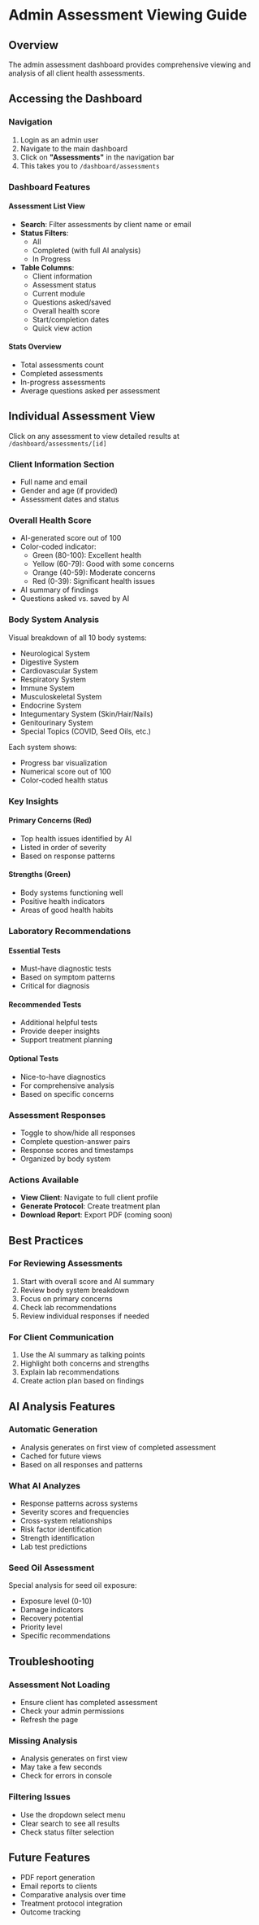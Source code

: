 # Admin Assessment Viewing Guide

## Overview
The admin assessment dashboard provides comprehensive viewing and analysis of all client health assessments.

## Accessing the Dashboard

### Navigation
1. Login as an admin user
2. Navigate to the main dashboard
3. Click on **"Assessments"** in the navigation bar
4. This takes you to `/dashboard/assessments`

### Dashboard Features

#### Assessment List View
- **Search**: Filter assessments by client name or email
- **Status Filters**: 
  - All
  - Completed (with full AI analysis)
  - In Progress
- **Table Columns**:
  - Client information
  - Assessment status
  - Current module
  - Questions asked/saved
  - Overall health score
  - Start/completion dates
  - Quick view action

#### Stats Overview
- Total assessments count
- Completed assessments
- In-progress assessments
- Average questions asked per assessment

## Individual Assessment View

Click on any assessment to view detailed results at `/dashboard/assessments/[id]`

### Client Information Section
- Full name and email
- Gender and age (if provided)
- Assessment dates and status

### Overall Health Score
- AI-generated score out of 100
- Color-coded indicator:
  - Green (80-100): Excellent health
  - Yellow (60-79): Good with some concerns
  - Orange (40-59): Moderate concerns
  - Red (0-39): Significant health issues
- AI summary of findings
- Questions asked vs. saved by AI

### Body System Analysis
Visual breakdown of all 10 body systems:
- Neurological System
- Digestive System
- Cardiovascular System
- Respiratory System
- Immune System
- Musculoskeletal System
- Endocrine System
- Integumentary System (Skin/Hair/Nails)
- Genitourinary System
- Special Topics (COVID, Seed Oils, etc.)

Each system shows:
- Progress bar visualization
- Numerical score out of 100
- Color-coded health status

### Key Insights

#### Primary Concerns (Red)
- Top health issues identified by AI
- Listed in order of severity
- Based on response patterns

#### Strengths (Green)
- Body systems functioning well
- Positive health indicators
- Areas of good health habits

### Laboratory Recommendations

#### Essential Tests
- Must-have diagnostic tests
- Based on symptom patterns
- Critical for diagnosis

#### Recommended Tests
- Additional helpful tests
- Provide deeper insights
- Support treatment planning

#### Optional Tests
- Nice-to-have diagnostics
- For comprehensive analysis
- Based on specific concerns

### Assessment Responses
- Toggle to show/hide all responses
- Complete question-answer pairs
- Response scores and timestamps
- Organized by body system

### Actions Available
- **View Client**: Navigate to full client profile
- **Generate Protocol**: Create treatment plan
- **Download Report**: Export PDF (coming soon)

## Best Practices

### For Reviewing Assessments
1. Start with overall score and AI summary
2. Review body system breakdown
3. Focus on primary concerns
4. Check lab recommendations
5. Review individual responses if needed

### For Client Communication
1. Use the AI summary as talking points
2. Highlight both concerns and strengths
3. Explain lab recommendations
4. Create action plan based on findings

## AI Analysis Features

### Automatic Generation
- Analysis generates on first view of completed assessment
- Cached for future views
- Based on all responses and patterns

### What AI Analyzes
- Response patterns across systems
- Severity scores and frequencies
- Cross-system relationships
- Risk factor identification
- Strength identification
- Lab test predictions

### Seed Oil Assessment
Special analysis for seed oil exposure:
- Exposure level (0-10)
- Damage indicators
- Recovery potential
- Priority level
- Specific recommendations

## Troubleshooting

### Assessment Not Loading
- Ensure client has completed assessment
- Check your admin permissions
- Refresh the page

### Missing Analysis
- Analysis generates on first view
- May take a few seconds
- Check for errors in console

### Filtering Issues
- Use the dropdown select menu
- Clear search to see all results
- Check status filter selection

## Future Features
- PDF report generation
- Email reports to clients
- Comparative analysis over time
- Treatment protocol integration
- Outcome tracking
